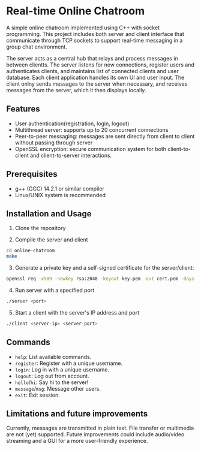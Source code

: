# Real-time Online Chatroom

A simple online chatroom implemented using C++ with socket programming. This project includes both server and client interface that communicate through TCP sockets to support real-time messaging in a group chat environment.

The server acts as a central hub that relays and process messages in between clientts. The server listens for new connections, register users and authenticates clients, and maintains list of connected clients and user database. Each client application handles its own UI and user input. The client onlny sends messages to the server when necessary, and receives messages from the server, which it then displays locally.

## Features

* User authentication(registration, login, logout)
* Multithread server: supports up to 20 concurrent connections
* Peer-to-peer messaging: messages are sent directly from client to client without passing through server
* OpenSSL encryption: secure communication system for both client-to-client and client-to-server interactions.

## Prerequisites

* g++ (GCC) 14.2.1 or similar compiler
* Linux/UNIX system is recommended

## Installation and Usage

1. Clone the repository

2. Compile the server and client

```bash
cd online-chatroom
make
```

3. Generate a private key and a self-signed certificate for the server/client:
```bash
openssl req -x509 -newkey rsa:2048 -keyout key.pem -out cert.pem -days 365 -nodes
```

4. Run server with a specified port
```bash
./server <port>
```

5. Start a client with the server's IP address and port
```bash
./client <server-ip> <server-port>
```

## Commands

* `help`: List available commands.
* `register`: Register with a unique username.
* `login`: Log in with a unique username.
* `logout`: Log out from account.
* `hello`/`hi`:  Say hi to the server!
* `message`/`msg`: Message other users.
* `exit`: Exit session.

## Limitations and future improvements

Currently, messages are transmitted in plain text. File transfer or multimedia are not (yet) supported. Future improvements could include audio/video streaming and a GUI for a more user-friendly experience.